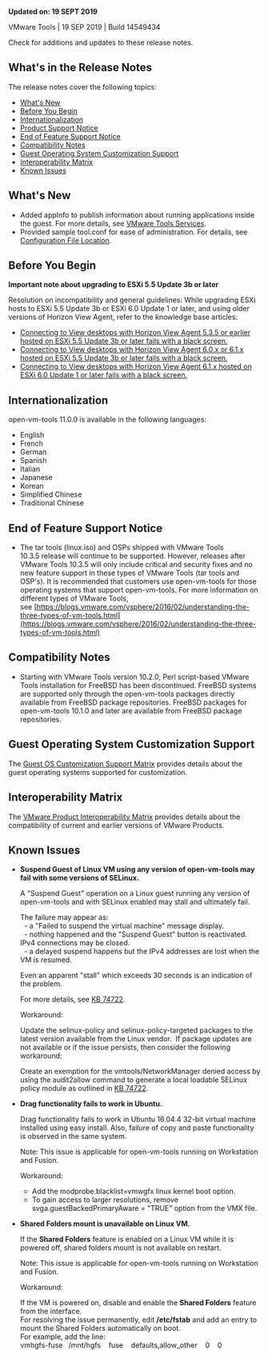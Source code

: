 **Updated on: 19 SEPT 2019**

VMware Tools | 19 SEP 2019 | Build 14549434

Check for additions and updates to these release notes.

What's in the Release Notes
---------------------------

The release notes cover the following topics:

*   [What's New](#whatsnew)
*   [Before You Begin](#beforeyoubegin)
*   [Internationalization](#i18n)
*   [Product Support Notice](#productsupport)
*   [End of Feature Support Notice](#endoffeaturesupport)
*   [Compatibility Notes](#compatibility)
*   [Guest Operating System Customization Support](#guestop)
*   [Interoperability Matrix](#interop)
*   [Known Issues](#knownissues)

What's New
----------

*   Added appInfo to publish information about running applications inside the guest. For more details, see [VMware Tools Services](https://docs.vmware.com/en/VMware-Tools/11.0.0/com.vmware.vsphere.vmwaretools.doc/GUID-0BD592B1-A300-4C09-808A-BB447FAE2C2A.html).
*   Provided sample tool.conf for ease of administration. For details, see [Configuration File Location](https://docs.vmware.com/en/VMware-Tools/11.0.0/com.vmware.vsphere.vmwaretools.doc/GUID-EA16729B-43C9-4DF9-B780-9B358E71B4AB.html).

Before You Begin
----------------

**Important note about upgrading to ESXi 5.5 Update 3b or later**

Resolution on incompatibility and general guidelines: While upgrading ESXi hosts to ESXi 5.5 Update 3b or ESXi 6.0 Update 1 or later, and using older versions of Horizon View Agent, refer to the knowledge base articles:

*   [Connecting to View desktops with Horizon View Agent 5.3.5 or earlier hosted on ESXi 5.5 Update 3b or later fails with a black screen.](http://kb.vmware.com/kb/2144438)
*   [Connecting to View desktops with Horizon View Agent 6.0.x or 6.1.x hosted on ESXi 5.5 Update 3b or later fails with a black screen.](http://kb.vmware.com/kb/2144518)
*   [Connecting to View desktops with Horizon View Agent 6.1.x hosted on ESXi 6.0 Update 1 or later fails with a black screen.](http://kb.vmware.com/kb/2144453)

Internationalization
--------------------

open-vm-tools 11.0.0 is available in the following languages:

*   English
*   French
*   German
*   Spanish
*   Italian
*   Japanese
*   Korean
*   Simplified Chinese
*   Traditional Chinese

End of Feature Support Notice
-----------------------------

*   The tar tools (linux.iso) and OSPs shipped with VMware Tools 10.3.5 release will continue to be supported. However, releases after VMware Tools 10.3.5 will only include critical and security fixes and no new feature support in these types of VMware Tools (tar tools and OSP's). It is recommended that customers use open-vm-tools for those operating systems that support open-vm-tools. For more information on different types of VMware Tools, see [https://blogs.vmware.com/vsphere/2016/02/understanding-the-three-types-of-vm-tools.html](https://blogs.vmware.com/vsphere/2016/02/understanding-the-three-types-of-vm-tools.html)

Compatibility Notes
-------------------

*   Starting with VMware Tools version 10.2.0, Perl script-based VMware Tools installation for FreeBSD has been discontinued. FreeBSD systems are supported only through the open-vm-tools packages directly available from FreeBSD package repositories. FreeBSD packages for open-vm-tools 10.1.0 and later are available from FreeBSD package repositories.

Guest Operating System Customization Support
--------------------------------------------

The [Guest OS Customization Support Matrix](http://partnerweb.vmware.com/programs/guestOS/guest-os-customization-matrix.pdf) provides details about the guest operating systems supported for customization.

Interoperability Matrix
-----------------------

The [VMware Product Interoperability Matrix](http://partnerweb.vmware.com/comp_guide2/sim/interop_matrix.php) provides details about the compatibility of current and earlier versions of VMware Products. 

Known Issues
------------

*   **Suspend Guest of Linux VM using any version of open-vm-tools may fail with some versions of SELinux.**
    
    A "Suspend Guest" operation on a Linux guest running any version of open-vm-tools and with SELinux enabled may stall and ultimately fail.
    
    The failure may appear as:  
      - a "Failed to suspend the virtual machine" message display.  
      - nothing happened and the "Suspend Guest" button is reactivated. IPv4 connections may be closed.  
      - a delayed suspend happens but the IPv4 addresses are lost when the VM is resumed.
    
    Even an apparent "stall" which exceeds 30 seconds is an indication of the problem.
    
    For more details, see [KB 74722](https://kb.vmware.com/s/article/74722).
    
    Workaround:
    
    Update the selinux-policy and selinux-policy-targeted packages to the latest version available from the Linux vendor.  If package updates are not available or if the issue persists, then consider the following workaround:
    
    Create an exemption for the vmtools/NetworkManager denied access by using the audit2allow command to generate a local loadable SELinux policy module as outlined in [KB 74722](https://kb.vmware.com/s/article/74722).
    
*   **Drag functionality fails to work in Ubuntu.**
    
    Drag functionality fails to work in Ubuntu 16.04.4 32-bit virtual machine installed using easy install. Also, failure of copy and paste functionality is observed in the same system.
    
    Note: This issue is applicable for open-vm-tools running on Workstation and Fusion.
    
    Workaround:
    
    *   Add the modprobe.blacklist=vmwgfx linux kernel boot option.
    *   To gain access to larger resolutions, remove svga.guestBackedPrimaryAware = "TRUE" option from the VMX file.
*   **Shared Folders mount is unavailable on Linux VM.**
    
    If the **Shared Folders** feature is enabled on a Linux VM while it is powered off, shared folders mount is not available on restart.
    
    Note: This issue is applicable for open-vm-tools running on Workstation and Fusion.
    
    Workaround:
    
    If the VM is powered on, disable and enable the **Shared Folders** feature from the interface.  
    For resolving the issue permanently, edit **/etc/fstab** and add an entry to mount the Shared Folders automatically on boot.  
    For example, add the line:  
    vmhgfs-fuse   /mnt/hgfs    fuse    defaults,allow\_other    0    0
    

